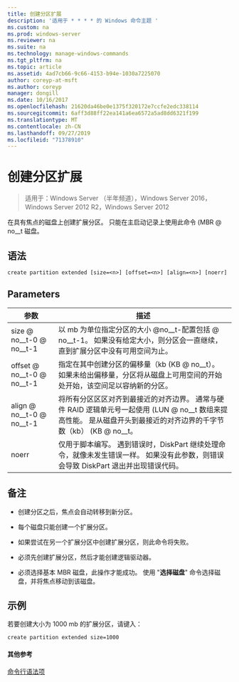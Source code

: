 ```yaml
---
title: 创建分区扩展
description: '适用于 * * * * 的 Windows 命令主题 '
ms.custom: na
ms.prod: windows-server
ms.reviewer: na
ms.suite: na
ms.technology: manage-windows-commands
ms.tgt_pltfrm: na
ms.topic: article
ms.assetid: 4ad7cb66-9c66-4153-b94e-1030a7225070
author: coreyp-at-msft
ms.author: coreyp
manager: dongill
ms.date: 10/16/2017
ms.openlocfilehash: 21620da46be0e1375f320172e7ccfe2edc338114
ms.sourcegitcommit: 6aff3d88ff22ea141a6ea6572a5ad8dd6321f199
ms.translationtype: MT
ms.contentlocale: zh-CN
ms.lasthandoff: 09/27/2019
ms.locfileid: "71378910"
---
```

# <a name="create-partition-extended"></a>创建分区扩展

>适用于：Windows Server （半年频道），Windows Server 2016，Windows Server 2012 R2，Windows Server 2012

在具有焦点的磁盘上创建扩展分区。 只能在主启动记录上使用此命令 \(MBR @ no__t 磁盘。  
  
  
  
## <a name="syntax"></a>语法  
  
```  
create partition extended [size=<n>] [offset=<n>] [align=<n>] [noerr]  
```  
  
## <a name="parameters"></a>Parameters  
  
|  参数  |                                                                                                                             描述                                                                                                                              |
|-------------|----------------------------------------------------------------------------------------------------------------------------------------------------------------------------------------------------------------------------------------------------------------------|
|  size @ no__t-0 @ no__t-1  |                                                  以 mb 为单位指定分区的大小 @no__t-配置包括 @ no__t-1。 如果没有给定大小，则分区会一直继续，直到扩展分区中没有可用空间为止。                                                  |
| offset @ no__t-0 @ no__t-1 |                     指定在其中创建分区的偏移量（kb \(KB @ no__t）。 如果未给出偏移量，分区将从磁盘上可用空间的开始处开始，该空间足以容纳新的分区。                      |
| align @ no__t-0 @ no__t-1  | 将所有分区区区对齐到最接近的对齐边界。 通常与硬件 RAID 逻辑单元号一起使用 \(LUN @ no__t 数组来提高性能。 <n> 是从磁盘开头到最接近的对齐边界的千字节数（kb） \(KB @ no__t。 |
|    noerr    |                                 仅用于脚本编写。 遇到错误时，DiskPart 继续处理命令，就像未发生错误一样。 如果没有此参数，则错误会导致 DiskPart 退出并出现错误代码。                                 |
  
## <a name="remarks"></a>备注  
  
-   创建分区之后，焦点会自动转移到新分区。  
  
-   每个磁盘只能创建一个扩展分区。  
  
-   如果尝试在另一个扩展分区中创建扩展分区，则此命令将失败。  
  
-   必须先创建扩展分区，然后才能创建逻辑驱动器。  
  
-   必须选择基本 MBR 磁盘，此操作才能成功。 使用 "**选择磁盘**" 命令选择磁盘，并将焦点移动到该磁盘。  
  
## <a name="BKMK_examples"></a>示例  
若要创建大小为 1000 mb 的扩展分区，请键入：  
  
```  
create partition extended size=1000  
```  
  
#### <a name="additional-references"></a>其他参考  
[命令行语法项](command-line-syntax-key.md)  
  

  

